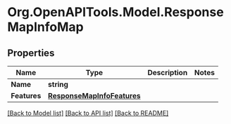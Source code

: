 
# Org.OpenAPITools.Model.ResponseMapInfoMap

## Properties

Name | Type | Description | Notes
------------ | ------------- | ------------- | -------------
**Name** | **string** |  | 
**Features** | [**ResponseMapInfoFeatures**](ResponseMapInfoFeatures.md) |  | 

[[Back to Model list]](../README.md#documentation-for-models)
[[Back to API list]](../README.md#documentation-for-api-endpoints)
[[Back to README]](../README.md)

